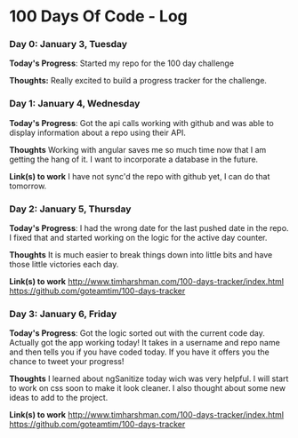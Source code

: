 # 100 Days Of Code - Log

### Day 0: January 3, Tuesday

**Today's Progress**: Started my repo for the 100 day challenge

**Thoughts:** Really excited to build a progress tracker for the challenge.

### Day 1: January 4, Wednesday

**Today's Progress**: Got the api calls working with github and was able to display information about a repo using their API.

**Thoughts** Working with angular saves me so much time now that I am getting the hang of it.  I want to incorporate a database in the future.

**Link(s) to work**
I have not sync'd the repo with github yet, I can do that tomorrow.

### Day 2: January 5, Thursday

**Today's Progress**: I had the wrong date for the last pushed date in the repo.  I fixed that and started working on the logic for the active day counter.

**Thoughts** It is much easier to break things down into little bits and have those little victories each day.

**Link(s) to work**
http://www.timharshman.com/100-days-tracker/index.html
https://github.com/goteamtim/100-days-tracker

### Day 3: January 6, Friday

**Today's Progress**: Got the logic sorted out with the current code day.  Actually got the app working today!  It takes in a username and repo name and then tells you if you have coded today.  If you have it offers you the chance to tweet your progress!

**Thoughts** I learned about ngSanitize today wich was very helpful.  I will start to work on css soon to make it look cleaner.  I also thought about some new ideas to add to the project.

**Link(s) to work**
http://www.timharshman.com/100-days-tracker/index.html
https://github.com/goteamtim/100-days-tracker
